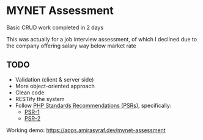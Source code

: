 # MYNET Assessment
Basic CRUD work completed in 2 days

This was actually for a job interview assessment, of which I declined due to the company offering salary way below market rate
## TODO

- Validation (client & server side)
- More object-oriented approach
- Clean code
- RESTify the system
- Follow [PHP Standards Recommendations (PSRs)](https://www.php-fig.org/psr/), specifically:
	- [PSR-1](https://www.php-fig.org/psr/psr-1/)
	- [PSR-2](https://www.php-fig.org/psr/psr-2/)

Working demo: https://apps.amirasyraf.dev/mynet-assessment
